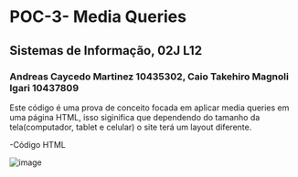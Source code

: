 # POC-3- Media Queries
## Sistemas de Informação, 02J L12
### Andreas Caycedo Martinez 10435302, Caio Takehiro Magnoli Igari 10437809
Este código é uma prova de conceito focada em aplicar media queries em uma página HTML, isso siginifica que dependendo do tamanho da tela(computador, tablet e celular) o site terá um layout diferente.

-Código HTML

![image](https://github.com/user-attachments/assets/15161d4b-60da-4378-99f1-808535296f66)

